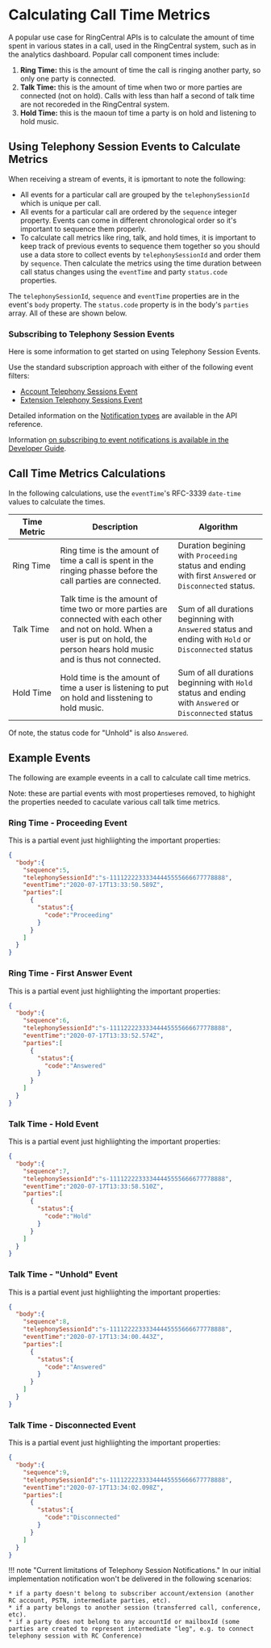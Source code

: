 # Calculating Call Time Metrics

A popular use case for RingCentral APIs is to calculate the amount of time spent in various states in a call, used in the RingCentral system, such as in the analytics dashboard. Popular call component times include:

1. **Ring Time:** this is the amount of time the call is ringing another party, so only one party is connected.
1. **Talk Time:** this is the amount of time when two or more parties are connected (not on hold). Calls with less than half a second of talk time are not recoreded in the RingCentral system.
1. **Hold Time:** this is the maoun tof time a party is on hold and listening to hold music.

## Using Telephony Session Events to Calculate Metrics

When receiving a stream of events, it is ipmortant to note the following:

* All events for a particular call are grouped by the `telephonySessionId` which is unique per call.
* All events for a particular call are ordered by the `sequence` integer property. Events can come in different chronological order so it's important to sequence them properly.
* To calculate call metrics like ring, talk, and hold times, it is important to keep track of previous events to sequence them together so you should use a data store to collect events by `telephonySessionId` and order them by `sequence`. Then calculate the metrics using the time duration between call status changes using the `eventTime` and party `status.code` properties.

The `telephonySessionId`, `sequence` and `eventTime` properties are in the event's `body` property. The `status.code` property is in the body's `parties` array. All of these are shown below.

### Subscribing to Telephony Session Events

Here is some information to get started on using Telephony Session Events.

Use the standard subscription approach with either of the following event filters:

* [Account Telephony Sessions Event](https://developers.ringcentral.com/api-reference/Account-Telephony-Sessions-Event)
* [Extension Telephony Sessions Event](https://developers.ringcentral.com/api-reference/Extension-Telephony-Sessions-Event)

Detailed information on the [Notification types](https://developers.ringcentral.com/api-reference/Account-Presence-Event) are available in the API reference.

Information [on subscribing to event notifications is available in the Developer Guide](../../notifications).

## Call Time Metrics Calculations

In the following calculations, use the `eventTime`'s RFC-3339 `date-time` values to calculate the times.

| Time Metric | Description | Algorithm |
|-------------|-------------|-------------|
| Ring&nbsp;Time| Ring time is the amount of time a call is spent in the ringing phasse before the call parties are connected. | Duration begining with `Proceeding` status and ending with first `Answered` or `Disconnected` status. |
| Talk&nbsp;Time | Talk time is the amount of time two or more parties are connected with each other and not on hold. When a user is put on hold, the person hears hold music and is thus not connected. | Sum of all durations beginning with `Answered` status and ending with `Hold` or `Disconnected` status |
| Hold&nbsp;Time | Hold time is the amount of time a user is listening to put on hold and lisstening to hold music. | Sum of all durations beginning with `Hold` status and ending with `Answered` or `Disconnected` status |

Of note, the status code for "Unhold" is also `Answered`.

## Example Events

The following are example eveents in a call to calculate call time metrics.

Note: these are partial events with most propertieses removed, to highight the properties needed to caculate various call talk time metrics.

### Ring Time - Proceeding Event

This is a partial event just highliighting the important properties:

```json
{
  "body":{
    "sequence":5,
    "telephonySessionId":"s-11112222333344445555666677778888",
    "eventTime":"2020-07-17T13:33:50.589Z",
    "parties":[
      {
        "status":{
          "code":"Proceeding"
        }
      }
    ]
  }
}
```

### Ring Time - First Answer Event

This is a partial event just highliighting the important properties:

```json
{
  "body":{
    "sequence":6,
    "telephonySessionId":"s-11112222333344445555666677778888",
    "eventTime":"2020-07-17T13:33:52.574Z",
    "parties":[
      {
        "status":{
          "code":"Answered"
        }
      }
    ]
  }
}
```
### Talk Time - Hold Event

This is a partial event just highliighting the important properties:

```json
{
  "body":{
    "sequence":7,
    "telephonySessionId":"s-11112222333344445555666677778888",
    "eventTime":"2020-07-17T13:33:58.510Z",
    "parties":[
      {
        "status":{
          "code":"Hold"
        }
      }
    ]
  }
}
```

### Talk Time - "Unhold" Event

This is a partial event just highliighting the important properties:

```json
{
  "body":{
    "sequence":8,
    "telephonySessionId":"s-11112222333344445555666677778888",
    "eventTime":"2020-07-17T13:34:00.443Z",
    "parties":[
      {
        "status":{
          "code":"Answered"
        }
      }
    ]
  }
}
```

### Talk Time - Disconnected Event

This is a partial event just highliighting the important properties:

```json
{
  "body":{
    "sequence":9,
    "telephonySessionId":"s-11112222333344445555666677778888",
    "eventTime":"2020-07-17T13:34:02.098Z",
    "parties":[
      {
        "status":{
          "code":"Disconnected"
        }
      }
    ]
  }
}
```

!!! note "Current limitations of Telephony Session Notifications."
    In our initial implementation notification won't be delivered in the following scenarios:
    
    * if a party doesn't belong to subscriber account/extension (another RC account, PSTN, intermediate parties, etc).
    * if a party belongs to another session (transferred call, conference, etc).
    * if a party does not belong to any accountId or mailboxId (some parties are created to represent intermediate "leg", e.g. to connect telephony session with RC Conference)
